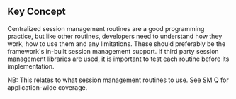 ## Key Concept

Centralized session management routines are a good programming practice, but like other routines, developers need to understand how they work, how to use them and any limitations. These should preferably be the framework's in-built session management support. If third party session management libraries are used, it is important to test each routine before its implementation.

NB: This relates to what session management routines to use. See SM Q for application-wide coverage.
